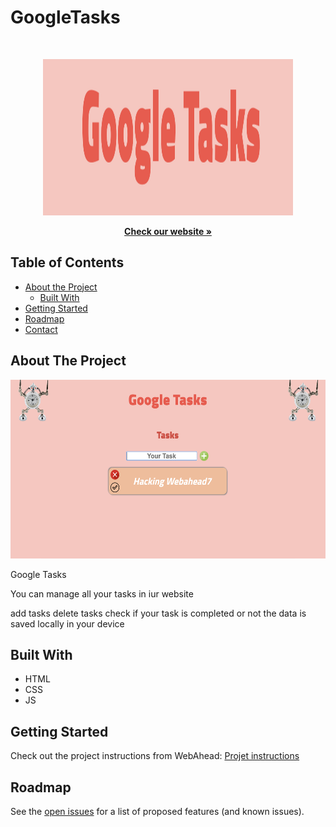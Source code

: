 # GoogleTasks



<!-- PROJECT LOGO -->
<br />

<p align="center">
  <img src="./images/logo.png" width="400" height="250"/>
</p>
<p align="center">
  
  <p align="center">
    <a href="https://webahead7.github.io/GoogleTasks/"><strong>Check our website »</strong></a>
  </p>
</p>



<!-- TABLE OF CONTENTS -->
## Table of Contents

* [About the Project](#about-the-project)
  * [Built With](#built-with)
* [Getting Started](#getting-started)
* [Roadmap](#roadmap)
* [Contact](#contact)


<!-- ABOUT THE PROJECT -->
## About The Project
<p align="center">
  <img src="./images/screen.png" width="600" height="286" />
</p>

Google Tasks 

You can manage all your tasks in iur website 

add tasks 
delete tasks 
check if your task is completed or not 
the data is saved locally in your device


## Built With
* HTML
* CSS
* JS


<!-- GETTING STARTED -->
## Getting Started

Check out the project instructions from WebAhead: [Projet instructions](https://github.com/WebAhead/master-reference/tree/master/coursebook/week-4/project.md)


<!-- ROADMAP -->
## Roadmap

See the [open issues](https://github.com/WebAhead7/GoogleTasks/issues) for a list of proposed features (and known issues).



